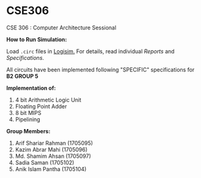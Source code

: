 # CSE306
CSE 306 : Computer Architecture Sessional


**How to Run Simulation:**

Load `.circ` files in [Logisim.](http://www.cburch.com/logisim/) For details, read individual *Reports* and *Specifications*. 

All circuits have been implemented following "SPECIFIC" specifications for **B2 GROUP 5**

**Implementation of:**
1. 4 bit Arithmetic Logic Unit
2. Floating Point Adder
3. 8 bit MIPS
4. Pipelining

**Group Members:**

1. Arif Shariar Rahman (1705095)
2. Kazim Abrar Mahi (1705096)
3. Md. Shamim Ahsan (1705097)
4. Sadia Saman (1705102)
5. Anik Islam Pantha (1705104)
